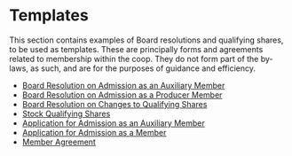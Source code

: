 Templates
=========

This section contains examples of Board resolutions and qualifying shares, to
be used as templates. These are principally forms and agreements related to
membership within the coop. They do not form part of the by-laws, as such, and
are for the purposes of guidance and efficiency.


* [Board Resolution on Admission as an Auxiliary Member](templates/admission1.md)
* [Board Resolution on Admission as a Producer Member](templates/admission2.md)
* [Board Resolution on Changes to Qualifying Shares](templates/changes.md)
* [Stock Qualifying Shares](templates/shares.md)
* [Application for Admission as an Auxiliary Member](templates/application1.md)
* [Application for Admission as a Member](templates/application2.md)
* [Member Agreement](templates/agreement.md)

